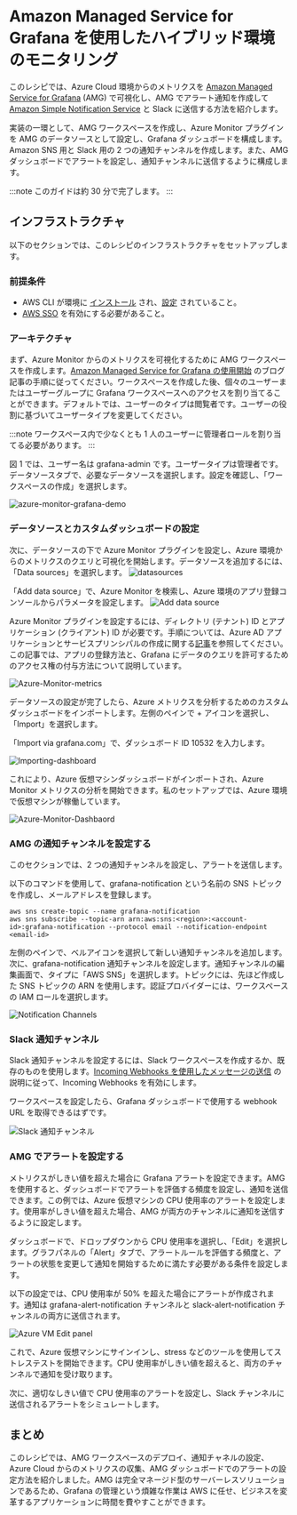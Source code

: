 # Amazon Managed Service for Grafana を使用したハイブリッド環境のモニタリング

このレシピでは、Azure Cloud 環境からのメトリクスを [Amazon Managed Service for Grafana](https://aws.amazon.com/jp/grafana/) (AMG) で可視化し、AMG でアラート通知を作成して [Amazon Simple Notification Service](https://docs.aws.amazon.com/ja_jp/sns/latest/dg/welcome.html) と Slack に送信する方法を紹介します。

実装の一環として、AMG ワークスペースを作成し、Azure Monitor プラグインを AMG のデータソースとして設定し、Grafana ダッシュボードを構成します。Amazon SNS 用と Slack 用の 2 つの通知チャンネルを作成します。また、AMG ダッシュボードでアラートを設定し、通知チャンネルに送信するように構成します。

:::note
    このガイドは約 30 分で完了します。
:::



## インフラストラクチャ
以下のセクションでは、このレシピのインフラストラクチャをセットアップします。




### 前提条件

* AWS CLI が環境に [インストール](https://docs.aws.amazon.com/ja_jp/cli/latest/userguide/cli-chap-install.html) され、[設定](https://docs.aws.amazon.com/ja_jp/cli/latest/userguide/cli-chap-configure.html) されていること。
* [AWS SSO](https://docs.aws.amazon.com/ja_jp/singlesignon/latest/userguide/step1.html) を有効にする必要があること。



### アーキテクチャ

まず、Azure Monitor からのメトリクスを可視化するために AMG ワークスペースを作成します。[Amazon Managed Service for Grafana の使用開始](https://aws.amazon.com/jp/blogs/news/amazon-managed-grafana-getting-started/) のブログ記事の手順に従ってください。ワークスペースを作成した後、個々のユーザーまたはユーザーグループに Grafana ワークスペースへのアクセスを割り当てることができます。デフォルトでは、ユーザーのタイプは閲覧者です。ユーザーの役割に基づいてユーザータイプを変更してください。

:::note 
    ワークスペース内で少なくとも 1 人のユーザーに管理者ロールを割り当てる必要があります。
:::

図 1 では、ユーザー名は grafana-admin です。ユーザータイプは管理者です。データソースタブで、必要なデータソースを選択します。設定を確認し、「ワークスペースの作成」を選択します。

![azure-monitor-grafana-demo](../images/azure-monitor-grafana.png)



### データソースとカスタムダッシュボードの設定

次に、データソースの下で Azure Monitor プラグインを設定し、Azure 環境からのメトリクスのクエリと可視化を開始します。データソースを追加するには、「Data sources」を選択します。
![datasources](../images/datasource.png)

「Add data source」で、Azure Monitor を検索し、Azure 環境のアプリ登録コンソールからパラメータを設定します。
![Add data source](../images/datasource-addition.png)

Azure Monitor プラグインを設定するには、ディレクトリ (テナント) ID とアプリケーション (クライアント) ID が必要です。手順については、Azure AD アプリケーションとサービスプリンシパルの作成に関する[記事](https://docs.microsoft.com/en-us/azure/active-directory/develop/howto-create-service-principal-portal)を参照してください。この記事では、アプリの登録方法と、Grafana にデータのクエリを許可するためのアクセス権の付与方法について説明しています。

![Azure-Monitor-metrics](../images/azure-monitor-metrics.png)

データソースの設定が完了したら、Azure メトリクスを分析するためのカスタムダッシュボードをインポートします。左側のペインで + アイコンを選択し、「Import」を選択します。

「Import via grafana.com」で、ダッシュボード ID 10532 を入力します。

![Importing-dashboard](../images/import-dashboard.png)

これにより、Azure 仮想マシンダッシュボードがインポートされ、Azure Monitor メトリクスの分析を開始できます。私のセットアップでは、Azure 環境で仮想マシンが稼働しています。

![Azure-Monitor-Dashbaord](../images/azure-dashboard.png)



### AMG の通知チャンネルを設定する

このセクションでは、2 つの通知チャンネルを設定し、アラートを送信します。

以下のコマンドを使用して、grafana-notification という名前の SNS トピックを作成し、メールアドレスを登録します。

```
aws sns create-topic --name grafana-notification
aws sns subscribe --topic-arn arn:aws:sns:<region>:<account-id>:grafana-notification --protocol email --notification-endpoint <email-id>

```
左側のペインで、ベルアイコンを選択して新しい通知チャンネルを追加します。
次に、grafana-notification 通知チャンネルを設定します。通知チャンネルの編集画面で、タイプに「AWS SNS」を選択します。トピックには、先ほど作成した SNS トピックの ARN を使用します。認証プロバイダーには、ワークスペースの IAM ロールを選択します。

![Notification Channels](../images/notification-channels.png)



### Slack 通知チャンネル

Slack 通知チャンネルを設定するには、Slack ワークスペースを作成するか、既存のものを使用します。[Incoming Webhooks を使用したメッセージの送信](https://api.slack.com/messaging/webhooks) の説明に従って、Incoming Webhooks を有効にします。

ワークスペースを設定したら、Grafana ダッシュボードで使用する webhook URL を取得できるはずです。

![Slack 通知チャンネル](../images/slack-notification.png)



### AMG でアラートを設定する

メトリクスがしきい値を超えた場合に Grafana アラートを設定できます。AMG を使用すると、ダッシュボードでアラートを評価する頻度を設定し、通知を送信できます。この例では、Azure 仮想マシンの CPU 使用率のアラートを設定します。使用率がしきい値を超えた場合、AMG が両方のチャンネルに通知を送信するように設定します。

ダッシュボードで、ドロップダウンから CPU 使用率を選択し、「Edit」を選択します。グラフパネルの「Alert」タブで、アラートルールを評価する頻度と、アラートの状態を変更して通知を開始するために満たす必要がある条件を設定します。

以下の設定では、CPU 使用率が 50% を超えた場合にアラートが作成されます。通知は grafana-alert-notification チャンネルと slack-alert-notification チャンネルの両方に送信されます。

![Azure VM Edit panel](../images/alert-config.png)

これで、Azure 仮想マシンにサインインし、stress などのツールを使用してストレステストを開始できます。CPU 使用率がしきい値を超えると、両方のチャンネルで通知を受け取ります。

次に、適切なしきい値で CPU 使用率のアラートを設定し、Slack チャンネルに送信されるアラートをシミュレートします。



## まとめ

このレシピでは、AMG ワークスペースのデプロイ、通知チャネルの設定、Azure Cloud からのメトリクスの収集、AMG ダッシュボードでのアラートの設定方法を紹介しました。AMG は完全マネージド型のサーバーレスソリューションであるため、Grafana の管理という煩雑な作業は AWS に任せ、ビジネスを変革するアプリケーションに時間を費やすことができます。
